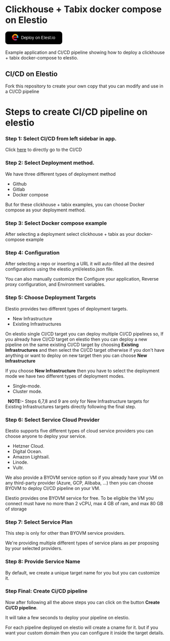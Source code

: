 # Clickhouse + Tabix docker compose on Elestio

<a href="https://dash.elest.io/deploy?source=cicd&social=dockerCompose&url=https://github.com/elestio-examples/docker-compose-clickhouse"><img src="deploy-on-elestio.png" alt="Deploy on Elest.io" width="180px" /></a>

Example application and CI/CD pipeline showing how to deploy a clickhouse + tabix docker-compose to elestio.


## CI/CD on Elestio

Fork this repository to create your own copy that you can modify and use in a CI/CD pipeline


# Steps to create CI/CD pipeline on elestio

### Step 1: Select CI/CD from left sidebar in app.

Click [here](https://dash.elest.io/deploy?source=cicd) to directly go to the CI/CD

### Step 2: Select Deployment method.

We have three different types of deployment method

- Github
- Gitlab
- Docker compose

But for these clickhouse + tabix  examples, you can choose Docker compose as your deployment method.

### Step 3: Select Docker compose example

After selecting a deployment select clickhouse + tabix as your docker-compose example

### Step 4: Configuration

After selecting a repo or inserting a URL it will auto-filled all the desired configurations using the elestio.yml/elestio.json file.

You can also manually customize the Configure your application, Reverse proxy configuration, and Environment variables.

### Step 5: Choose Deployment Targets

Elestio provides two different types of deployment targets.

- New Infrastructure
- Existing Infrastructures

On elestio single CI/CD target you can deploy multiple CI/CD pipelines so, If you already have CI/CD target on elestio then you can deploy a new pipeline on the same existing CI/CD target by choosing **Existing Infrastructures** and then select the CI/CD target otherwise if you don't have anything or want to deploy on new target then you can choose **New Infrastructure**

If you choose **New Infrastructure** then you have to select the deployment mode we have two different types of deployment modes.

- Single-mode.
- Cluster mode.

  **NOTE:-** Steps 6,7,8 and 9 are only for New Infrastructure targets for Existing Infrastructures targets directly following the final step.

### Step 6: Select Service Cloud Provider

Elestio supports five different types of cloud service providers you can choose anyone to deploy your service.

- Hetzner Cloud.
- Digital Ocean.
- Amazon Lightsail.
- Linode.
- Vultr.

We also provide a BYOVM service option so if you already have your VM on any third-party provider (Azure, GCP, Alibaba, ...) then you can choose BYOVM to deploy CI/CD pipeline on your VM.

Elestio provides one BYOVM service for free. To be eligible the VM you connect must have no more than 2 vCPU, max 4 GB of ram, and max 80 GB of storage

### Step 7: Select Service Plan

This step is only for other than BYOVM service providers.

We're providing multiple different types of service plans as per proposing by your selected providers.

### Step 8: Provide Service Name

By default, we create a unique target name for you but you can customize it.

### Step Final: Create Ci/CD pipeline

Now after following all the above steps you can click on the button **Create Ci/CD pipeline**.

It will take a few seconds to deploy your pipeline on elestio.

For each pipeline deployed on elestio will create a cname for it. but if you want your custom domain then you can configure it inside the target details.
